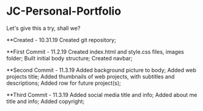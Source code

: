 # JC-Personal-Portfolio

Let's give this a try, shall we?

<Change Log>
**Created - 10.31.19
Created git repository;

**First Commit - 11.2.19
Created index.html and style.css files, images folder;
Built initial body structure;
Created navbar;

**Second Commit - 11.3.19
Added background picture to body;
Added web projects title;
Added thumbnails of web projects, with subtitles and descriptions;
Added row for future project(s);

**Third Commit - 11.3.19
Added social media title and info;
Added about me title and info;
Added copyright;